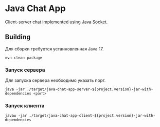 # Java Chat App
Client-server chat implemented using Java Socket.

## Building
Для сборки требуется устанновленная Java 17.

`mvn clean package`

### Запуск сервера
Для запуска сервера необходимо указать порт.

`java -jar ./target/java-chat-app-server-${project.version}-jar-with-dependencies <port>`

### Запуск клиента
`javaw -jar ./target/java-chat-app-client-${project.version}-jar-with-dependencies`
